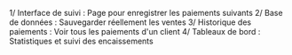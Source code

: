 1/ Interface de suivi : Page pour enregistrer les paiements suivants 
2/ Base de données : Sauvegarder réellement les ventes 
3/ Historique des paiements : Voir tous les paiements d'un client 
4/ Tableaux de bord : Statistiques et suivi des encaissements